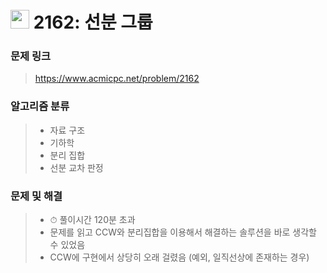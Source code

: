 # <img src="https://d2gd6pc034wcta.cloudfront.net/tier/16.svg" width="30">  2162: 선분 그룹

### 문제 링크

> https://www.acmicpc.net/problem/2162



### 알고리즘 분류

>- 자료 구조
>- 기하학
>- 분리 집합
>- 선분 교차 판정



### 문제 및 해결

>- ⏱ 풀이시간 120분 초과
>- 문제를 읽고 CCW와 분리집합을 이용해서 해결하는 솔루션을 바로 생각할 수 있었음
>- CCW에 구현에서 상당히 오래 걸렸음 (예외, 일직선상에 존재하는 경우)
